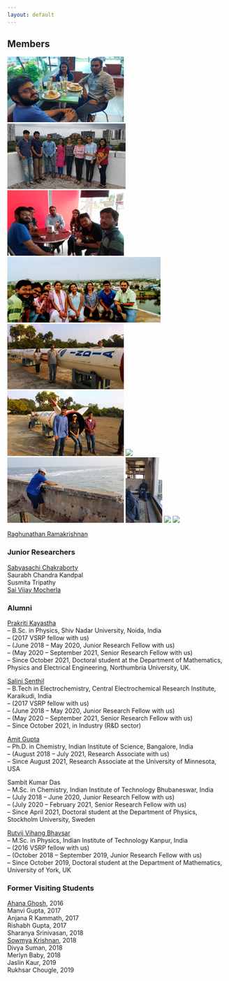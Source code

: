 ```yaml
---
layout: default
---
```


## Members


<img src="assets/img/sandwich.png"  height="150">
<img src="assets/img/transit.png"  height="150">
<img src="assets/img/IMG_20170801_162422.jpg"  height="150">     
<img src="assets/img/IMG-20180707-WA0002.jpg"  height="150">
<img src="assets/img/IMG-20181229-WA0012.jpg"  height="150">
<img src="assets/img/IMG-20181229-WA0014.jpg"  height="150">
<img src="assets/img/mumbai.jpg"  height="150">
<img src="assets/img/20181223_161551.jpg"  height="150">
<img src="assets/img/20190224_161103.jpg"  height="150">
<img src="assets/img/20200222_182353.jpg"  height="150">
<img src="assets/img/kicker.gif"  height="150">


[Raghunathan Ramakrishnan](https://scholar.google.com/citations?user=jSCGozoAAAAJ&hl=en)   


### Junior Researchers
[Sabyasachi Chakraborty](https://scholar.google.com/citations?user=SQsR-gYAAAAJ&hl=en)              
Saurabh Chandra Kandpal           
Susmita Tripathy       
[Sai Vijay Mocherla](https://vijaymocherla.github.io/)      

### Alumni
[Prakriti Kayastha](https://scholar.google.com/citations?user=XIU5zG4AAAAJ&hl=en)      
– B.Sc. in Physics, Shiv Nadar University, Noida, India      
– (2017 VSRP fellow with us)      
– (June 2018 – May 2020, Junior Research Fellow with us)      
– (May 2020 – September 2021, Senior Research Fellow with us)      
– Since October 2021, Doctoral student at the Department of Mathematics, Physics and Electrical Engineering, Northumbria University, UK.      

[Salini Senthil](https://scholar.google.com/citations?user=gQqXsJAAAAAJ&hl=en)      
– B.Tech in Electrochemistry, Central Electrochemical Research Institute, Karaikudi, India      
– (2017 VSRP fellow with us)      
– (June 2018 – May 2020, Junior Research Fellow with us)      
– (May 2020 – September 2021, Senior Research Fellow with us)      
– Since October 2021, in Industry (R&D sector)      

[Amit Gupta](https://scholar.google.com/citations?user=PMsv6NAAAAAJ&hl=en)      
– Ph.D. in Chemistry, Indian Institute of Science, Bangalore, India      
– (August 2018 – July 2021, Research Associate with us)      
– Since August 2021, Research Associate at the University of Minnesota, USA      

Sambit Kumar Das      
– M.Sc. in Chemistry, Indian Institute of Technology Bhubaneswar, India      
– (July 2018 – June 2020, Junior Research Fellow with us)      
– (July 2020 – February 2021, Senior Research Fellow with us)      
– Since April 2021, Doctoral student at the Department of Physics, Stockholm University, Sweden      

[Rutvij Vihang Bhavsar](https://scholar.google.com/citations?hl=en&user=B6A0YUwAAAAJ)      
– M.Sc. in Physics, Indian Institute of Technology Kanpur, India      
– (2016 VSRP fellow with us)      
– (October 2018 – September 2019, Junior Research Fellow with us)      
– Since October 2019, Doctoral student at the Department of Mathematics, University of York, UK      

### Former Visiting Students      
[Ahana Ghosh](https://scholar.google.com/citations?user=82ubzWoAAAAJ&hl=en&oi=ao), 2016      
Manvi Gupta, 2017      
Anjana R Kammath, 2017      
Rishabh Gupta, 2017      
Sharanya Srinivasan, 2018      
[Sowmya Krishnan](https://scholar.google.com/citations?user=C33jR_MAAAAJ&hl=en&oi=ao), 2018      
Divya Suman, 2018      
Merlyn Baby, 2018      
Jaslin Kaur, 2019      
Rukhsar Chougle, 2019      



